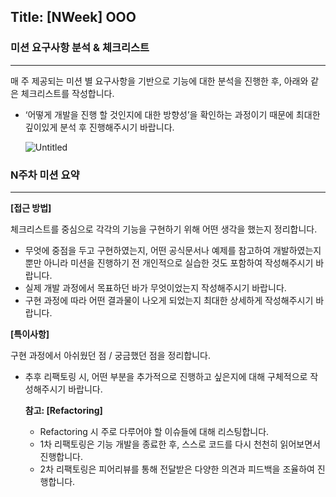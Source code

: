 ## Title: [NWeek] OOO

### 미션 요구사항 분석 & 체크리스트

---

매 주 제공되는 미션 별 요구사항을 기반으로 기능에 대한 분석을 진행한 후, 아래와 같은 체크리스트를 작성합니다.

- ‘어떻게 개발을 진행 할 것인지에 대한 방향성’을 확인하는 과정이기 때문에 최대한 깊이있게 분석 후 진행해주시기 바랍니다.

  ![Untitled](https://s3-us-west-2.amazonaws.com/secure.notion-static.com/c801d365-3d34-448d-ac9d-140a6bcfa9dd/Untitled.png)


### N주차 미션 요약

---

**[접근 방법]**

체크리스트를 중심으로 각각의 기능을 구현하기 위해 어떤 생각을 했는지 정리합니다.

- 무엇에 중점을 두고 구현하였는지, 어떤 공식문서나 예제를 참고하여 개발하였는지 뿐만 아니라 미션을 진행하기 전 개인적으로 실습한 것도 포함하여 작성해주시기 바랍니다.
- 실제 개발 과정에서 목표하던 바가 무엇이었는지 작성해주시기 바랍니다.
- 구현 과정에 따라 어떤 결과물이 나오게 되었는지 최대한 상세하게 작성해주시기 바랍니다.



**[특이사항]**

구현 과정에서 아쉬웠던 점 / 궁금했던 점을 정리합니다.

- 추후 리팩토링 시, 어떤 부분을 추가적으로 진행하고 싶은지에 대해 구체적으로 작성해주시기 바랍니다.

  **참고: [Refactoring]**

    - Refactoring 시 주로 다루어야 할 이슈들에 대해 리스팅합니다.
    - 1차 리팩토링은 기능 개발을 종료한 후, 스스로 코드를 다시 천천히 읽어보면서 진행합니다.
    - 2차 리팩토링은 피어리뷰를 통해 전달받은 다양한 의견과 피드백을 조율하여 진행합니다.